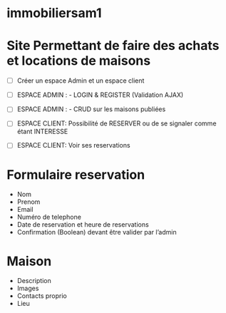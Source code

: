 # immobiliersam1

# Site Permettant de faire des achats et locations de maisons
- [ ] Créer un espace Admin et un espace client
- [ ] ESPACE ADMIN :  - LOGIN & REGISTER (Validation AJAX)
- [ ] ESPACE ADMIN :  - CRUD sur les maisons publiées 
- [ ] ESPACE CLIENT: Possibilité de RESERVER ou de se signaler comme étant INTERESSE
- [ ] ESPACE CLIENT: Voir ses reservations 


# Formulaire reservation
- Nom
- Prenom
- Email
- Numéro de telephone 
- Date de reservation et heure de reservations
- Confirmation (Boolean) devant être valider par l’admin 


# Maison
- Description
- Images
- Contacts proprio
- Lieu